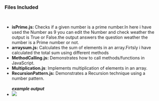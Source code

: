 <!DOCTYPE html>
<html>

<body>
<h3><b>Files Included</h3></body></b><br>
<ul>
  <li><b>isPrime.js: </b>Checks if a given number is a prime number.In here i have used the Number as 9 you can edit the Number and check weather the output is True or False.the output answers the question weather the number is a Prime number or not.</li>
<li><b>arraysum.js:</b> Calculates the sum of elements in an array.Firtsly i have calculated the total sum using different methods </li>
<li><b>MethodCalling.js:</b> Demonstrates how to call methods/functions in JavaScript.</li>
<li><b>Multiplication.js</b>: Implements multiplication of elements in an array.</li>
<li><b>RecursionPattern.js:</b> Demonstrates a Recursion technique using a number pattern.</li><br>
<i><b>example output</b></i>
  <br>
 <li><img src = "https://github.com/user-attachments/assets/7db8b096-eea2-4ded-ae2f-7912768071fc"></li> 


</body>
</html>




















  
</html>
